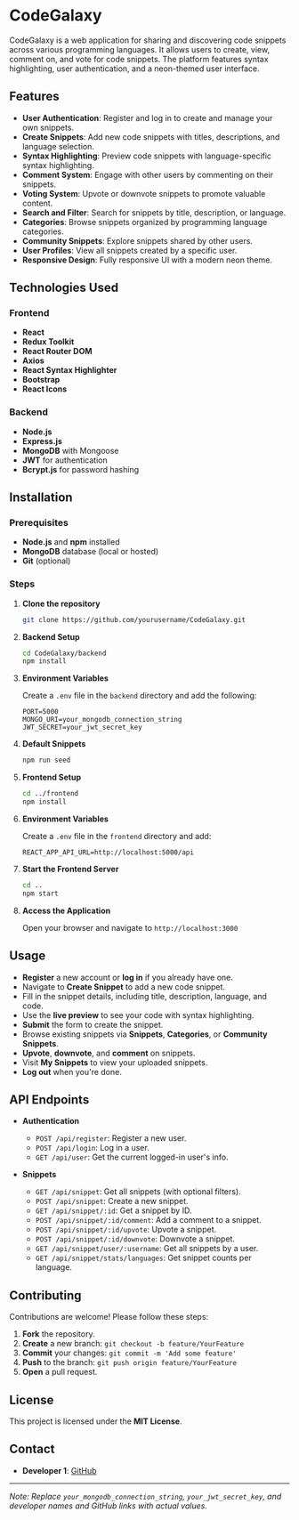# CodeGalaxy

CodeGalaxy is a web application for sharing and discovering code snippets across various programming languages. It allows users to create, view, comment on, and vote for code snippets. The platform features syntax highlighting, user authentication, and a neon-themed user interface.

## Features

- **User Authentication**: Register and log in to create and manage your own snippets.
- **Create Snippets**: Add new code snippets with titles, descriptions, and language selection.
- **Syntax Highlighting**: Preview code snippets with language-specific syntax highlighting.
- **Comment System**: Engage with other users by commenting on their snippets.
- **Voting System**: Upvote or downvote snippets to promote valuable content.
- **Search and Filter**: Search for snippets by title, description, or language.
- **Categories**: Browse snippets organized by programming language categories.
- **Community Snippets**: Explore snippets shared by other users.
- **User Profiles**: View all snippets created by a specific user.
- **Responsive Design**: Fully responsive UI with a modern neon theme.

## Technologies Used

### Frontend

- **React**
- **Redux Toolkit**
- **React Router DOM**
- **Axios**
- **React Syntax Highlighter**
- **Bootstrap**
- **React Icons**

### Backend

- **Node.js**
- **Express.js**
- **MongoDB** with Mongoose
- **JWT** for authentication
- **Bcrypt.js** for password hashing

## Installation

### Prerequisites

- **Node.js** and **npm** installed
- **MongoDB** database (local or hosted)
- **Git** (optional)

### Steps

1. **Clone the repository**

   ```bash
   git clone https://github.com/yourusername/CodeGalaxy.git
   ```

2. **Backend Setup**

   ```bash
   cd CodeGalaxy/backend
   npm install
   ```

3. **Environment Variables**

   Create a `.env` file in the `backend` directory and add the following:

   ```env
   PORT=5000
   MONGO_URI=your_mongodb_connection_string
   JWT_SECRET=your_jwt_secret_key
   ```

4. **Default Snippets**
   ```bash
   npm run seed
   ```

5. **Frontend Setup**

   ```bash
   cd ../frontend
   npm install
   ```

6. **Environment Variables**

   Create a `.env` file in the `frontend` directory and add:

   ```env
   REACT_APP_API_URL=http://localhost:5000/api
   ```

7. **Start the Frontend Server**

   ```bash
   cd ..
   npm start
   ```

8. **Access the Application**

   Open your browser and navigate to `http://localhost:3000`

## Usage

- **Register** a new account or **log in** if you already have one.
- Navigate to **Create Snippet** to add a new code snippet.
- Fill in the snippet details, including title, description, language, and code.
- Use the **live preview** to see your code with syntax highlighting.
- **Submit** the form to create the snippet.
- Browse existing snippets via **Snippets**, **Categories**, or **Community Snippets**.
- **Upvote**, **downvote**, and **comment** on snippets.
- Visit **My Snippets** to view your uploaded snippets.
- **Log out** when you're done.

## API Endpoints

- **Authentication**
  - `POST /api/register`: Register a new user.
  - `POST /api/login`: Log in a user.
  - `GET /api/user`: Get the current logged-in user's info.

- **Snippets**
  - `GET /api/snippet`: Get all snippets (with optional filters).
  - `POST /api/snippet`: Create a new snippet.
  - `GET /api/snippet/:id`: Get a snippet by ID.
  - `POST /api/snippet/:id/comment`: Add a comment to a snippet.
  - `POST /api/snippet/:id/upvote`: Upvote a snippet.
  - `POST /api/snippet/:id/downvote`: Downvote a snippet.
  - `GET /api/snippet/user/:username`: Get all snippets by a user.
  - `GET /api/snippet/stats/languages`: Get snippet counts per language.

## Contributing

Contributions are welcome! Please follow these steps:

1. **Fork** the repository.
2. **Create** a new branch: `git checkout -b feature/YourFeature`
3. **Commit** your changes: `git commit -m 'Add some feature'`
4. **Push** to the branch: `git push origin feature/YourFeature`
5. **Open** a pull request.

## License

This project is licensed under the **MIT License**.

## Contact

- **Developer 1**: [GitHub](https://github.com/GShreekar)

---

*Note: Replace `your_mongodb_connection_string`, `your_jwt_secret_key`, and developer names and GitHub links with actual values.*